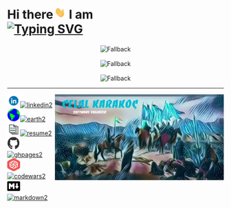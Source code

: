 <div>
    <h1>
        Hi there<img src="wave.gif" width="30" height="30" alt="wave"> I am <br/>
        <a href="https://ckarakoc.nl#about"><img src="https://readme-typing-svg.demolab.com?font=Fira+Code&lines=Celal+Karako%C3%A7;Software+Engineer" alt="Typing SVG" /></a>
    </h1>
</div>
<div>
    <div align="center">
      <img align="center" alt="Fallback" src="https://github-readme-stats.vercel.app/api?username=ckarakoc&theme=vue-dark&show_icons=true&hide_border=false&count_private=true&rank_icon=github&ring_color=00000000">
    </div>
    <br>
    <div align="center">
      <img height=200 alt="Fallback" src="https://github-readme-streak-stats-fawn-theta.vercel.app?user=ckarakoc&theme=vue-dark">
    </div>
    <br>
    <div align="center">
      <img height=200 alt="Fallback" src="https://github-readme-stats.vercel.app/api/top-langs/?username=ckarakoc&theme=vue-dark&show_icons=true&hide_border=false&layout=compact&langs_count=8&card_width=450">
    </div>
</div>


-----





<div>
    <div><img src="banner2.jpg" align="right" height="200"><img  alt="linkedin" height="30" width="30" class="linkedin" src="linkedin.gif"><a href="https://www.linkedin.com/in/celal-karakoç/"><img   alt="linkedin2" title="linkedin2"  src="https://img.shields.io/badge/-linkedin-0274B3?style=for-the-badge"/></a>
    </div><div><img alt="earth" height="30" width="30" class="earth" src="earth.gif"><a href="https://www.ckarakoc.nl/"><img height="30" alt="earth2" title="earth2" class="earth2" src="https://img.shields.io/badge/-website-darkblue?style=for-the-badge"/></a>
    </div><div><img alt="resume" height="30" width="30" class="resume" src="document.gif"><a href="https://www.ckarakoc.nl/CV.pdf"><img height="30" alt="resume2" title="resume2" class="resume2" src="https://img.shields.io/badge/-resume-000000?style=for-the-badge"/></a>
    </div><div><img alt="ghpages" height="30" width="30" class="ghpages" src="github.gif"><a href="https://ckarakoc.github.io/"><img height="30"  alt="ghpages2" title="ghpages2" class="ghpages2" src="https://img.shields.io/badge/-portfolio-fff?style=for-the-badge"/></a>
    </div><div><img alt="codewars" height="30" width="30" class="codewars" src="codewars.png"><a href="https://www.codewars.com/users/ckarakoc"><img height="30"  alt="codewars2" title="codewars2" class="codewars2" src="https://img.shields.io/badge/-codewars-darkred?style=for-the-badge"/></a>
    </div><div><img alt="markdown" height="30" width="30" class="markdown" src="markdown-black.svg"><a href="https://ckarakoc.github.io/ckarakoc/"><img height="30"  alt="markdown2" title="markdown2" class="markdown2" src="https://img.shields.io/badge/this-readme-orange?style=for-the-badge"/></a>
    </div>
</div>

